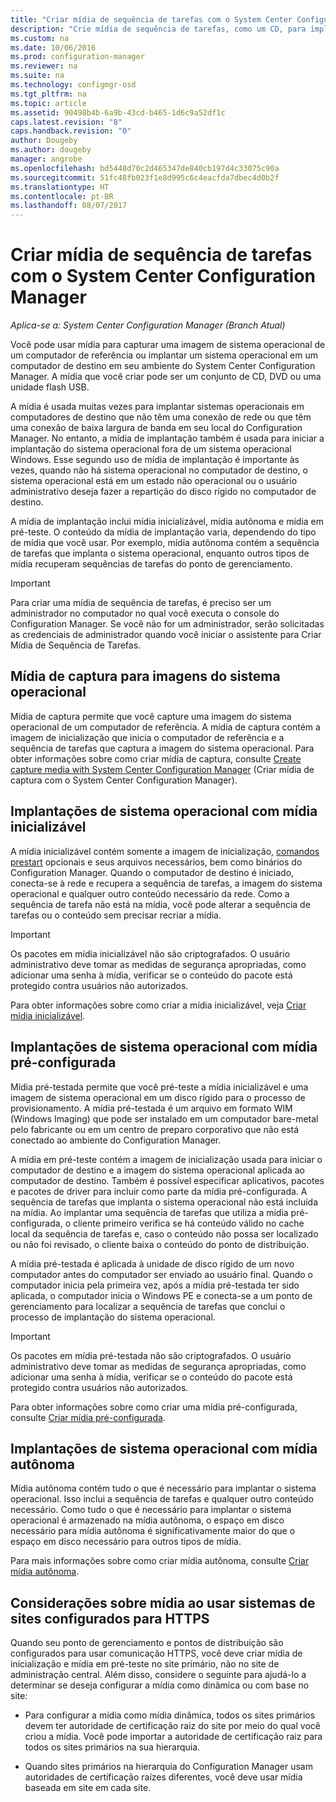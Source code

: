 ```yaml
---
title: "Criar mídia de sequência de tarefas com o System Center Configuration Manager | Microsoft Docs"
description: "Crie mídia de sequência de tarefas, como um CD, para implantar um sistema operacional em um computador de destino em seu ambiente do Configuration Manager."
ms.custom: na
ms.date: 10/06/2016
ms.prod: configuration-manager
ms.reviewer: na
ms.suite: na
ms.technology: configmgr-osd
ms.tgt_pltfrm: na
ms.topic: article
ms.assetid: 90498b4b-6a9b-43cd-b465-1d6c9a52df1c
caps.latest.revision: "8"
caps.handback.revision: "0"
author: Dougeby
ms.author: dougeby
manager: angrobe
ms.openlocfilehash: bd5448d70c2d465347de840cb197d4c33075c90a
ms.sourcegitcommit: 51fc48fb023f1e8d995c6c4eacfda7dbec4d0b2f
ms.translationtype: HT
ms.contentlocale: pt-BR
ms.lasthandoff: 08/07/2017
---
```

# <a name="create-task-sequence-media-with-system-center-configuration-manager"></a>Criar mídia de sequência de tarefas com o System Center Configuration Manager

*Aplica-se a: System Center Configuration Manager (Branch Atual)*

Você pode usar mídia para capturar uma imagem de sistema operacional de um computador de referência ou implantar um sistema operacional em um computador de destino em seu ambiente do System Center Configuration Manager. A mídia que você criar pode ser um conjunto de CD, DVD ou uma unidade flash USB.  

 A mídia é usada muitas vezes para implantar sistemas operacionais em computadores de destino que não têm uma conexão de rede ou que têm uma conexão de baixa largura de banda em seu local do Configuration Manager. No entanto, a mídia de implantação também é usada para iniciar a implantação do sistema operacional fora de um sistema operacional Windows. Esse segundo uso de mídia de implantação é importante às vezes, quando não há sistema operacional no computador de destino, o sistema operacional está em um estado não operacional ou o usuário administrativo deseja fazer a repartição do disco rígido no computador de destino.  

 A mídia de implantação inclui mídia inicializável, mídia autônoma e mídia em pré-teste. O conteúdo da mídia de implantação varia, dependendo do tipo de mídia que você usar. Por exemplo, mídia autônoma contém a sequência de tarefas que implanta o sistema operacional, enquanto outros tipos de mídia recuperam sequências de tarefas do ponto de gerenciamento.  

> [!IMPORTANT]  
>  Para criar uma mídia de sequência de tarefas, é preciso ser um administrador no computador no qual você executa o console do Configuration Manager. Se você não for um administrador, serão solicitadas as credenciais de administrador quando você iniciar o assistente para Criar Mídia de Sequência de Tarefas.  

##  <a name="BKMK_PlanCaptureMedia"></a> Mídia de captura para imagens do sistema operacional  
 Mídia de captura permite que você capture uma imagem do sistema operacional de um computador de referência. A mídia de captura contém a imagem de inicialização que inicia o computador de referência e a sequência de tarefas que captura a imagem do sistema operacional. Para obter informações sobre como criar mídia de captura, consulte [Create capture media with System Center Configuration Manager](create-capture-media.md) (Criar mídia de captura com o System Center Configuration Manager).  

##  <a name="BKMK_PlanBootableMedia"></a> Implantações de sistema operacional com mídia inicializável  
 A mídia inicializável contém somente a imagem de inicialização, [comandos prestart](../understand/prestart-commands-for-task-sequence-media.md) opcionais e seus arquivos necessários, bem como binários do Configuration Manager. Quando o computador de destino é iniciado, conecta-se à rede e recupera a sequência de tarefas, a imagem do sistema operacional e qualquer outro conteúdo necessário da rede. Como a sequência de tarefa não está na mídia, você pode alterar a sequência de tarefas ou o conteúdo sem precisar recriar a mídia.  

> [!IMPORTANT]  
>  Os pacotes em mídia inicializável não são criptografados. O usuário administrativo deve tomar as medidas de segurança apropriadas, como adicionar uma senha à mídia, verificar se o conteúdo do pacote está protegido contra usuários não autorizados.  

 Para obter informações sobre como criar a mídia inicializável, veja [Criar mídia inicializável](create-bootable-media.md).  

##  <a name="BKMK_PlanPrestagedMedia"></a> Implantações de sistema operacional com mídia pré-configurada  
 Mídia pré-testada permite que você pré-teste a mídia inicializável e uma imagem de sistema operacional em um disco rígido para o processo de provisionamento. A mídia pré-testada é um arquivo em formato WIM (Windows Imaging) que pode ser instalado em um computador bare-metal pelo fabricante ou em um centro de preparo corporativo que não está conectado ao ambiente do Configuration Manager.  

 A mídia em pré-teste contém a imagem de inicialização usada para iniciar o computador de destino e a imagem do sistema operacional aplicada ao computador de destino. Também é possível especificar aplicativos, pacotes e pacotes de driver para incluir como parte da mídia pré-configurada. A sequência de tarefas que implanta o sistema operacional não está incluída na mídia. Ao implantar uma sequência de tarefas que utiliza a mídia pré-configurada, o cliente primeiro verifica se há conteúdo válido no cache local da sequência de tarefas e, caso o conteúdo não possa ser localizado ou não foi revisado, o cliente baixa o conteúdo do ponto de distribuição.  

 A mídia pré-testada é aplicada à unidade de disco rígido de um novo computador antes do computador ser enviado ao usuário final. Quando o computador inicia pela primeira vez, após a mídia pré-testada ter sido aplicada, o computador inicia o Windows PE e conecta-se a um ponto de gerenciamento para localizar a sequência de tarefas que conclui o processo de implantação do sistema operacional.  

> [!IMPORTANT]  
>  Os pacotes em mídia pré-testada não são criptografados. O usuário administrativo deve tomar as medidas de segurança apropriadas, como adicionar uma senha à mídia, verificar se o conteúdo do pacote está protegido contra usuários não autorizados.  

 Para obter informações sobre como criar uma mídia pré-configurada, consulte [Criar mídia pré-configurada](create-prestaged-media.md).  

##  <a name="BKMK_PlanStandaloneMedia"></a> Implantações de sistema operacional com mídia autônoma  
 Mídia autônoma contém tudo o que é necessário para implantar o sistema operacional. Isso inclui a sequência de tarefas e qualquer outro conteúdo necessário. Como tudo o que é necessário para implantar o sistema operacional é armazenado na mídia autônoma, o espaço em disco necessário para mídia autônoma é significativamente maior do que o espaço em disco necessário para outros tipos de mídia.  

 Para mais informações sobre como criar mídia autônoma, consulte [Criar mídia autônoma](create-stand-alone-media.md).  

## <a name="media-considerations-when-using-site-systems-configured-for-https"></a>Considerações sobre mídia ao usar sistemas de sites configurados para HTTPS  
 Quando seu ponto de gerenciamento e pontos de distribuição são configurados para usar comunicação HTTPS, você deve criar mídia de inicialização e mídia em pré-teste no site primário, não no site de administração central. Além disso, considere o seguinte para ajudá-lo a determinar se deseja configurar a mídia como dinâmica ou com base no site:  

-   Para configurar a mídia como mídia dinâmica, todos os sites primários devem ter autoridade de certificação raiz do site por meio do qual você criou a mídia. Você pode importar a autoridade de certificação raiz para todos os sites primários na sua hierarquia.  

-   Quando sites primários na hierarquia do Configuration Manager usam autoridades de certificação raízes diferentes, você deve usar mídia baseada em site em cada site.  
